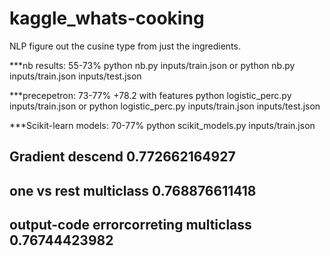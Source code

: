 # kaggle_whats-cooking
NLP figure out the cusine type from just the ingredients. 

***nb results: 55-73%
python nb.py inputs/train.json
or
python nb.py inputs/train.json inputs/test.json


***precepetron: 73-77% +78.2 with features
python logistic_perc.py inputs/train.json 
or 
python logistic_perc.py inputs/train.json inputs/test.json



***Scikit-learn models: 70-77%
python scikit_models.py inputs/train.json 

## Gradient descend 0.772662164927
## one vs rest  multiclass 0.768876611418
## output-code errorcorreting multiclass  0.76744423982
